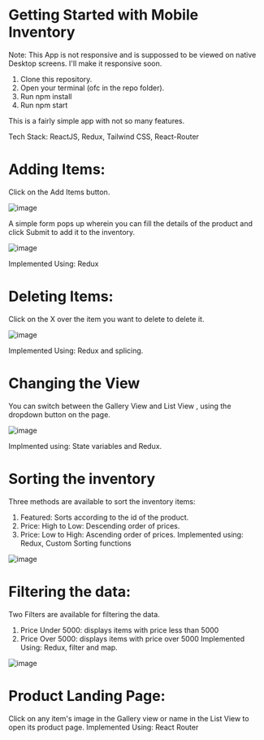 # Getting Started with Mobile Inventory

Note: This App is not responsive and is suppossed to be viewed on native Desktop screens. I'll make it responsive soon.

1. Clone this repository.
2. Open your terminal (ofc in the repo folder).
3. Run npm install
4. Run npm start

This is a fairly simple app with not so many features.

Tech Stack: ReactJS, Redux, Tailwind CSS, React-Router

# Adding Items:
Click on the Add Items button.

![image](https://user-images.githubusercontent.com/71935782/176692740-c35aeabf-14e7-4654-94dd-e0906824f4ac.png)

A simple form pops up wherein you can fill the details of the product and click Submit to add it to the inventory.

![image](https://user-images.githubusercontent.com/71935782/176694855-1d931a62-796d-490d-9509-adc8faf4cd34.png)

Implemented Using: Redux

# Deleting Items:
Click on the X over the item you want to delete to delete it.

![image](https://user-images.githubusercontent.com/71935782/176693177-a383d2fc-9447-4403-9cfc-02a147a4e26e.png)

Implemented Using: Redux and splicing.

# Changing the View
You can switch between the Gallery View and List View , using the dropdown button on the page.

![image](https://user-images.githubusercontent.com/71935782/176693346-5aaf77b8-07e2-462f-8a51-79ef75900450.png)

Implmented using: State variables and Redux.

# Sorting the inventory
Three methods are available to sort the inventory items:
1. Featured: Sorts according to the id of the product.
2. Price: High to Low: Descending order of prices.
3. Price: Low to High: Ascending order of prices.
Implemented using: Redux, Custom Sorting functions

![image](https://user-images.githubusercontent.com/71935782/176693702-46263c88-a25f-4776-968b-98707d7b6f46.png)

# Filtering the data:
Two Filters are available for filtering the data.
1. Price Under 5000: displays items with price less than 5000
2. Price Over 5000: displays items with price over 5000
Implemented Using: Redux, filter and map.

![image](https://user-images.githubusercontent.com/71935782/176694010-cd93cb28-b119-4406-bf7b-1d1994988cf2.png)

# Product Landing Page:
Click on any item's image in the Gallery view or name in the List View to open its product page.
Implemented Using: React Router


